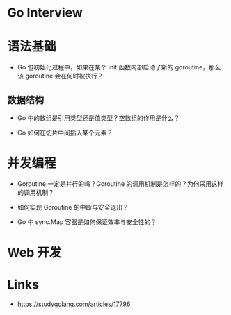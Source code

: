 # Go Interview

# 语法基础

- Go 包初始化过程中，如果在某个 init 函数内部启动了新的 goroutine，那么该 goroutine 会在何时被执行？

## 数据结构

- Go 中的数组是引用类型还是值类型？空数组的作用是什么？

- Go 如何在切片中间插入某个元素？

# 并发编程

- Goroutine 一定是并行的吗？Goroutine 的调用机制是怎样的？为何采用这样的调用机制？

- 如何实现 Goroutine 的中断与安全退出？

- Go 中 sync.Map 容器是如何保证效率与安全性的？

# Web 开发

# Links

- https://studygolang.com/articles/17796
